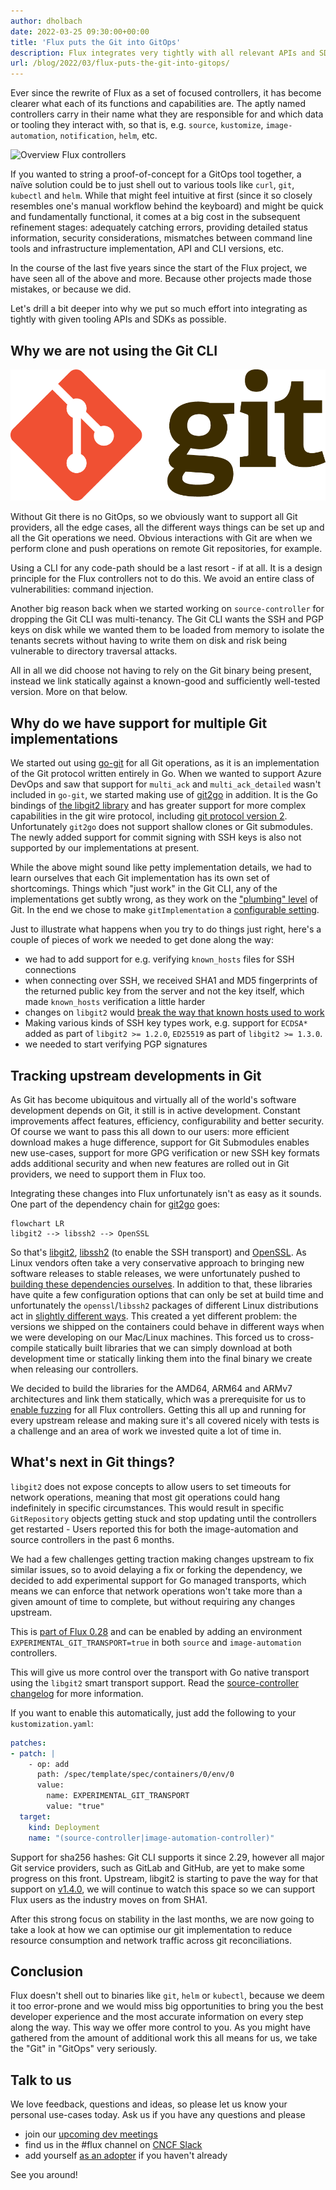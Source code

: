 ```yaml
---
author: dholbach
date: 2022-03-25 09:30:00+00:00
title: 'Flux puts the Git into GitOps'
description: Flux integrates very tightly with all relevant APIs and SDKs. For us to provide the best possible Git support to bring you GitOps, shelling out to Git is not an option. Find out why in this blog post.
url: /blog/2022/03/flux-puts-the-git-into-gitops/
---
```


Ever since the rewrite of Flux as a set of focused controllers, it has
become clearer what each of its functions and capabilities are. The
aptly named controllers carry in their name what they are responsible
for and which data or tooling they interact with, so that is, e.g.
`source`, `kustomize`, `image-automation`, `notification`, `helm`,
etc.

![Overview Flux controllers](/img/diagrams/gitops-toolkit.png)

If you wanted to string a proof-of-concept for a GitOps tool together, a
naïve solution could be to just shell out to various tools like `curl`,
`git`, `kubectl` and `helm`. While that might feel intuitive at first (since
it so closely resembles one's manual workflow behind the keyboard) and
might be quick and fundamentally functional, it comes at a
big cost in the subsequent refinement stages: adequately catching
errors, providing detailed status information, security considerations,
mismatches between command line tools and infrastructure implementation,
API and CLI versions, etc.

In the course of the last five years since the start of the Flux
project, we have seen all of the above and more. Because other projects
made those mistakes, or because we did.

Let's drill a bit deeper into why we put so much effort into integrating
as tightly with given tooling APIs and SDKs as possible.

## Why we are not using the Git CLI

![Git logo](featured-git.png)

Without Git there is no GitOps, so we obviously want to support all Git
providers, all the edge cases, all the different ways things can be set
up and all the Git operations we need. Obvious interactions with Git are
when we perform clone and push operations on remote Git repositories,
for example.

Using a CLI for any code-path should be a last resort - if at all. It is
a design principle for the Flux controllers not to do this. We avoid an
entire class of vulnerabilities: command injection.

Another big reason back when we started working on `source-controller`
for dropping the Git CLI was multi-tenancy. The Git CLI wants the SSH and
PGP keys on disk while we wanted them to be loaded from memory to isolate
the tenants secrets without having to write them on disk and risk being
vulnerable to directory traversal attacks.

All in all we did choose not having to rely on the Git binary being present,
instead we link statically against a known-good and sufficiently well-tested
version. More on that below.

## Why do we have support for multiple Git implementations

We started out using [go-git](https://github.com/go-git/go-git) for
all Git operations, as it is an implementation of the Git protocol
written entirely in Go. When we wanted to support Azure DevOps and saw
that support for `multi_ack` and `multi_ack_detailed` wasn't included
in `go-git`, we started making use of
[git2go](https://github.com/libgit2/git2go) in addition. It is the Go
bindings of [the libgit2 library](https://libgit2.org/) and has greater
support for more complex capabilities in the git wire protocol, including
[git protocol version 2](https://git-scm.com/docs/protocol-v2).
Unfortunately `git2go` does not support shallow clones or Git submodules.
The newly added support for commit signing with SSH keys is also not
supported by our implementations at present.

While the above might sound like petty implementation details, we had to
learn ourselves that each Git implementation has its own set of
shortcomings. Things which "just work" in the Git CLI, any of the
implementations get subtly wrong, as they work on the ["plumbing"
level](https://git-scm.com/book/en/v2/Git-Internals-Plumbing-and-Porcelain)
of Git. In the end we chose to make `gitImplementation` a [configurable
setting](/flux/components/source/gitrepositories/#git-implementation).

Just to illustrate what happens when you try to do things just right,
here's a couple of pieces of work we needed to get done along
the way:

- we had to add support for e.g. verifying `known_hosts` files for SSH
  connections
- when connecting over SSH, we received SHA1 and MD5 fingerprints of
  the returned public key from the server and not the key itself,
  which made `known_hosts` verification a little harder
- changes on `libgit2` would [break the way that known hosts used to
  work](https://github.com/fluxcd/source-controller/commit/9479d04779ccb7fc44b972cde23cb9a6c052f445)
- Making various kinds of SSH key types work, e.g. support for
  `ECDSA*` added as part of `libgit2 >= 1.2.0`, `ED25519` as part of
  `libgit2 >= 1.3.0`.
- we needed to start verifying PGP signatures

## Tracking upstream developments in Git

As Git has become ubiquitous and virtually all of the world's software
development depends on Git, it still is in active development. Constant
improvements affect features, efficiency, configurability and better
security. Of course we want to pass this all down to our users: more
efficient download makes a huge difference, support for Git Submodules
enables new use-cases, support for more GPG verification or new SSH key
formats adds additional security and when new features are rolled out in
Git providers, we need to support them in Flux too.

Integrating these changes into Flux unfortunately isn't as easy as it
sounds. One part of the dependency chain for
[git2go](https://github.com/libgit2/git2go) goes:

```mermaid
flowchart LR
libgit2 --> libssh2 --> OpenSSL
```

So that's [libgit2](https://libgit2.org/),
[libssh2](https://libssh2.org) (to enable the SSH transport) and
[OpenSSL](https://www.openssl.org/). As Linux vendors often take a very
conservative approach to bringing new software releases to stable
releases, we were unfortunately pushed to
[building these dependencies ourselves](https://github.com/fluxcd/golang-with-libgit2#rationale).
In addition to that, these libraries have quite a few configuration
options that can only be set at build time and unfortunately the
`openssl`/`libssh2` packages of different Linux distributions act in
[slightly different
ways](https://github.com/fluxcd/golang-with-libgit2/blob/libgit2-1.3.0/hack/Makefile#L63-L69).
This created a yet different problem: the versions we shipped on the
containers could behave in different ways when we were developing on our
Mac/Linux machines. This forced us to cross-compile statically built
libraries that we can simply download at both development time or
statically linking them into the final binary we create when releasing
our controllers.

We decided to build the libraries for the AMD64, ARM64 and ARMv7
architectures and link them statically, which was a prerequisite for us
to [enable
fuzzing](/blog/2022/02/security-more-confidence-through-fuzzing/)
for all Flux controllers. Getting this all up and running for every
upstream release and making sure it's all covered nicely with tests is a
challenge and an area of work we invested quite a lot of time in.

## What's next in Git things?

`libgit2` does not expose concepts to allow users to set timeouts for
network operations, meaning that most git operations could hang
indefinitely in specific circumstances. This would result in specific
`GitRepository` objects getting stuck and stop updating until the
controllers get restarted - Users reported this for both the
image-automation and source controllers in the past 6 months.

We had a few challenges getting traction making changes upstream to fix
similar issues, so to avoid delaying a fix or forking the dependency, we
decided to add experimental support for Go managed transports, which means
we can enforce that network operations won't take more than a given
amount of time to complete, but without requiring any changes upstream.

This is [part of Flux 0.28](https://github.com/fluxcd/flux2/releases/tag/v0.28.0)
and can be enabled by adding an environment `EXPERIMENTAL_GIT_TRANSPORT=true`
in both `source` and `image-automation` controllers.

This will give us more control over the transport with Go native
transport using the `libgit2` smart transport support. Read the
[source-controller
changelog](https://github.com/fluxcd/source-controller/blob/main/CHANGELOG.md#experimental-managed-transport-for-libgit2-git-implementation)
for more information.

If you want to enable this automatically, just add the following to
your `kustomization.yaml`:

```yaml
patches:
- patch: |
    - op: add
      path: /spec/template/spec/containers/0/env/0
      value:
        name: EXPERIMENTAL_GIT_TRANSPORT
        value: "true"
  target:
    kind: Deployment
    name: "(source-controller|image-automation-controller)"
```

Support for sha256 hashes: Git CLI supports it since 2.29, however all major Git
service providers, such as GitLab and GitHub, are yet to make some progress on 
this front.
Upstream, libgit2 is starting to pave the way for that support on
[v1.4.0](https://github.com/libgit2/libgit2/releases/tag/v1.4.0),
we will continue to watch this space so we can support Flux users as the industry
moves on from SHA1.

After this strong focus on stability in the last months, we are now
going to take a look at how we can optimise our git implementation to
reduce resource consumption and network traffic across git reconciliations.

## Conclusion

Flux doesn't shell out to binaries like `git`, `helm` or `kubectl`,
because we deem it too error-prone and we would miss big opportunities
to bring you the best developer experience and the most accurate information
on every step along the way. This way we offer more control to you. As you
might have gathered from the amount of additional work this all means for
us, we take the "Git" in "GitOps" very seriously.

## Talk to us

We love feedback, questions and ideas, so please let us know your
personal use-cases today. Ask us if you have any questions and please

- join our [upcoming dev meetings](/community/#meetings)
- find us in the \#flux channel on [CNCF Slack](https://slack.cncf.io/)
- add yourself [as an adopter](/adopters/) if you haven't already

See you around!
